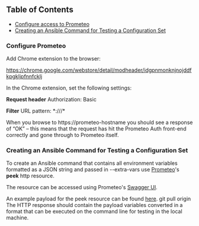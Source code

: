 ## Table of Contents

- [Configure access to Prometeo](#access)
- [Creating an Ansible Command for Testing a  Configuration Set](#testing_cmd)

<a name="access"></a>
### Configure Prometeo 

Add Chrome extension to the browser:
 
https://chrome.google.com/webstore/detail/modheader/idgpnmonknjnojddfkpgkljpfnnfcklj
 
In the Chrome extension, set the following settings:
 
**Request header**
Authorization: Basic <Authorisation Token>
 
**Filter**
URL pattern: \*://<prometeo-hostname>/\*
 
When you browse to https://prometeo-hostname you should see a response of “OK” – this means that the request has hit the Prometeo Auth front-end correctly and gone through to Prometeo itself.


<a name="testing_cmd"></a>
### Creating an Ansible Command for Testing a  Configuration Set

To create an Ansible command that contains all environment variables formatted as a JSON string and passed in --extra-vars use [Prometeo](https://github.com/prometeo-cloud/prometeo)'s
**peek** http resource.

The resource can be accessed using Prometeo's [Swagger UI](https://github.com/prometeo-cloud/prometeo/blob/master/readme.md#web_api_doc).

An example payload for the peek resource can be found [here](https://github.com/prometeo-cloud/prometeo/blob/master/readme.md#executing-a-configuration-repository-up).
git pull origin
The HTTP response should contain the payload variables converted in a format that can be executed on the command line for testing in the local machine.
